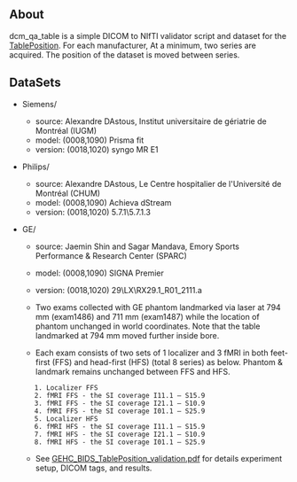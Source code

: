 
## About

dcm_qa_table is a simple DICOM to NIfTI validator script and dataset for the [TablePosition](https://github.com/rordenlab/dcm2niix/issues/726). For each manufacturer, At a minimum, two series are acquired. The position of the dataset is moved between series.

## DataSets

* Siemens/
  * source: Alexandre DAstous, Institut universitaire de gériatrie de Montréal (IUGM)
  * model: (0008,1090) Prisma fit
  * version: (0018,1020) syngo MR E1

* Philips/
  * source: Alexandre DAstous, Le Centre hospitalier de l'Université de Montréal (CHUM) 
  * model: (0008,1090) Achieva dStream
  * version: (0018,1020) 5.7.1\5.7.1.3

 * GE/
   * source: Jaemin Shin and Sagar Mandava, Emory Sports Performance & Research Center (SPARC)
   * model: (0008,1090) SIGNA Premier
   * version:  (0018,1020) 29\LX\RX29.1_R01_2111.a

   * Two exams collected with GE phantom landmarked via laser at 794 mm (exam1486) and 711 mm (exam1487) while the location of phantom unchanged in world coordinates. Note that the table landmarked at 794 mm moved further inside bore.
   * Each exam consists of two sets of 1 localizer and 3 fMRI in both feet-first (FFS) and head-first (HFS) (total 8 series) as below. Phantom & landmark remains unchanged between FFS and HFS.
   ```
      1. Localizer FFS 
      2. fMRI FFS - the SI coverage I11.1 – S15.9
      3. fMRI FFS - the SI coverage I21.1 – S10.9
      4. fMRI FFS - the SI coverage I01.1 – S25.9
      5. Localizer HFS
      6. fMRI HFS - the SI coverage I11.1 – S15.9
      7. fMRI HFS - the SI coverage I21.1 – S10.9
      8. fMRI HFS - the SI coverage I01.1 – S25.9
   ```
   * See [GEHC_BIDS_TablePosition_validation.pdf](https://github.com/mr-jaemin/ge-mri/blob/main/doc/GEHC_BIDS_TablePosition_validation.pdf) for details experiment setup, DICOM tags, and results.
    
